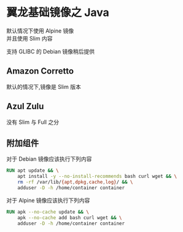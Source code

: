 # 翼龙基础镜像之 Java

默认情况下使用 Alpine 镜像  
并且使用 Slim 内容

支持 GLIBC 的 Debian 镜像稍后提供

## Amazon Corretto

默认的情况下,镜像是 Slim 版本

## Azul Zulu

没有 Slim 与 Full 之分

## 附加组件

对于 Debian 镜像应该执行下列内容

```dockerfile
RUN apt update && \
    apt install -y --no-install-recommends bash curl wget && \
    rm -rf /var/lib/{apt,dpkg,cache,log}/ && \
    adduser -D -h /home/container container
```

对于 Alpine 镜像应该执行下列内容

```dockerfile
RUN apk --no-cache update && \
    apk --no-cache add bash curl wget && \
    adduser -D -h /home/container container
```
